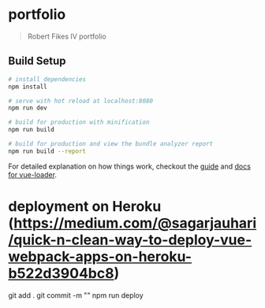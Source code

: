 # portfolio

> Robert Fikes IV portfolio

## Build Setup

``` bash
# install dependencies
npm install

# serve with hot reload at localhost:8080
npm run dev

# build for production with minification
npm run build

# build for production and view the bundle analyzer report
npm run build --report
```

For detailed explanation on how things work, checkout the [guide](http://vuejs-templates.github.io/webpack/) and [docs for vue-loader](http://vuejs.github.io/vue-loader).


# deployment on Heroku (https://medium.com/@sagarjauhari/quick-n-clean-way-to-deploy-vue-webpack-apps-on-heroku-b522d3904bc8)
git add .
git commit -m ""
npm run deploy